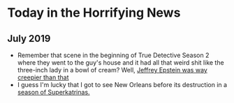 # Today in the Horrifying News

## July 2019

- Remember that scene in the beginning of True Detective Season 2 where they went to the guy's house and it had all that weird shit like the three-inch lady in a bowl of cream? Well, [Jeffrey Epstein was way creepier than that](https://splinternews.com/jeffrey-epsteins-new-york-mansion-is-reportedly-full-of-1836209471)
- I guess I'm lucky that I got to see New Orleans before its destruction in a [season of Superkatrinas.](https://newrepublic.com/article/154449/new-orleans-barry-storm-one-two-weather-punch)
